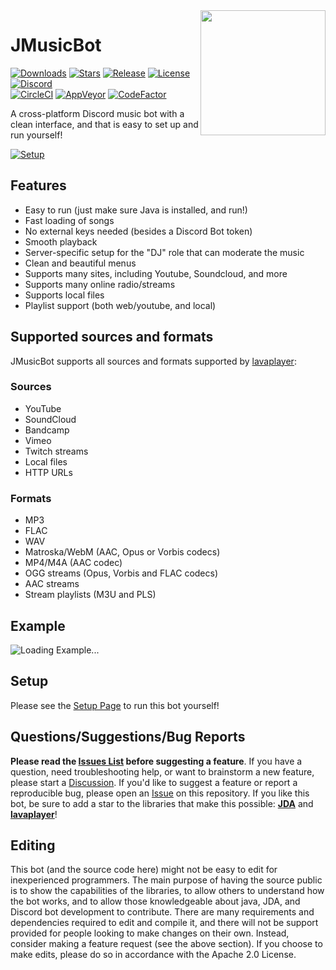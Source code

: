 <img align="right" src="https://i.imgur.com/zrE80HY.png" height="200" width="200">

# JMusicBot

[![Downloads](https://img.shields.io/github/downloads/LeBolbiquet/The-GOATIC/total.svg)](https://github.com/LeBolbiquet/The-GOATIC/releases/latest)
[![Stars](https://img.shields.io/github/stars/LeBolbiquet/The-GOATIC.svg)](https://github.com/LeBolbiquet/The-GOATIC/stargazers)
[![Release](https://img.shields.io/github/release/LeBolbiquet/The-GOATIC.svg)](https://github.com/LeBolbiquet/The-GOATIC/releases/latest)
[![License](https://img.shields.io/github/license/LeBolbiquet/The-GOATIC.svg)](https://github.com/LeBolbiquet/The-GOATIC/blob/master/LICENSE)
[![Discord](https://discordapp.com/api/guilds/147698382092238848/widget.png)](https://discord.gg/WTe9HUYM9v)<br>
[![CircleCI](https://img.shields.io/circleci/project/github/LeBolbiquet/The-GOATIC/master.svg)](https://circleci.com/gh/LeBolbiquet/The-GOATIC)
[![AppVeyor](https://ci.appveyor.com/api/projects/status/gdu6nyte5psj6xfk/branch/master?svg=true)](https://ci.appveyor.com/project/LeBolbiquet/The-GOATIC/branch/master)
[![CodeFactor](https://www.codefactor.io/repository/github/LeBolbiquet/The-GOATIC/badge)](https://www.codefactor.io/repository/github/LeBolbiquet/The-GOATIC)

A cross-platform Discord music bot with a clean interface, and that is easy to set up and run yourself!

[![Setup](http://i.imgur.com/VvXYp5j.png)](https://jmusicbot.com/setup)

## Features
  * Easy to run (just make sure Java is installed, and run!)
  * Fast loading of songs
  * No external keys needed (besides a Discord Bot token)
  * Smooth playback
  * Server-specific setup for the "DJ" role that can moderate the music
  * Clean and beautiful menus
  * Supports many sites, including Youtube, Soundcloud, and more
  * Supports many online radio/streams
  * Supports local files
  * Playlist support (both web/youtube, and local)

## Supported sources and formats
JMusicBot supports all sources and formats supported by [lavaplayer](https://github.com/sedmelluq/lavaplayer#supported-formats):
### Sources
  * YouTube
  * SoundCloud
  * Bandcamp
  * Vimeo
  * Twitch streams
  * Local files
  * HTTP URLs
### Formats
  * MP3
  * FLAC
  * WAV
  * Matroska/WebM (AAC, Opus or Vorbis codecs)
  * MP4/M4A (AAC codec)
  * OGG streams (Opus, Vorbis and FLAC codecs)
  * AAC streams
  * Stream playlists (M3U and PLS)

## Example
![Loading Example...](https://i.imgur.com/kVtTKvS.gif)

## Setup
Please see the [Setup Page](https://jmusicbot.com/setup) to run this bot yourself!

## Questions/Suggestions/Bug Reports
**Please read the [Issues List](https://github.com/jagrosh/MusicBot/issues) before suggesting a feature**. If you have a question, need troubleshooting help, or want to brainstorm a new feature, please start a [Discussion](https://github.com/jagrosh/MusicBot/discussions). If you'd like to suggest a feature or report a reproducible bug, please open an [Issue](https://github.com/jagrosh/MusicBot/issues) on this repository. If you like this bot, be sure to add a star to the libraries that make this possible: [**JDA**](https://github.com/DV8FromTheWorld/JDA) and [**lavaplayer**](https://github.com/sedmelluq/lavaplayer)!

## Editing
This bot (and the source code here) might not be easy to edit for inexperienced programmers. The main purpose of having the source public is to show the capabilities of the libraries, to allow others to understand how the bot works, and to allow those knowledgeable about java, JDA, and Discord bot development to contribute. There are many requirements and dependencies required to edit and compile it, and there will not be support provided for people looking to make changes on their own. Instead, consider making a feature request (see the above section). If you choose to make edits, please do so in accordance with the Apache 2.0 License.
